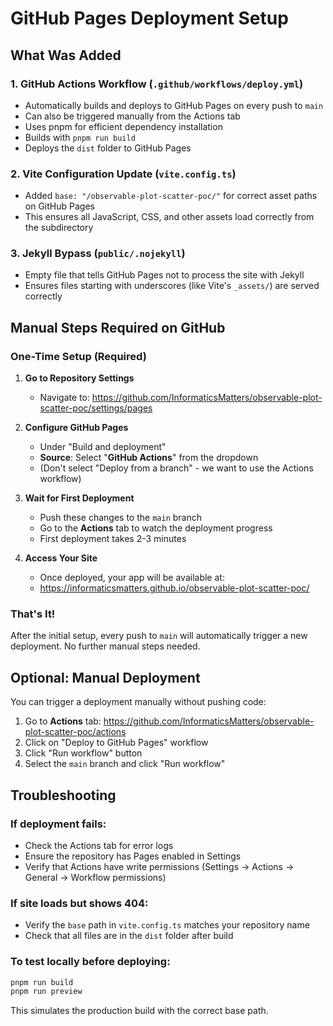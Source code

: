 # GitHub Pages Deployment Setup

## What Was Added

### 1. GitHub Actions Workflow (`.github/workflows/deploy.yml`)

- Automatically builds and deploys to GitHub Pages on every push to `main`
- Can also be triggered manually from the Actions tab
- Uses pnpm for efficient dependency installation
- Builds with `pnpm run build`
- Deploys the `dist` folder to GitHub Pages

### 2. Vite Configuration Update (`vite.config.ts`)

- Added `base: "/observable-plot-scatter-poc/"` for correct asset paths on GitHub Pages
- This ensures all JavaScript, CSS, and other assets load correctly from the subdirectory

### 3. Jekyll Bypass (`public/.nojekyll`)

- Empty file that tells GitHub Pages not to process the site with Jekyll
- Ensures files starting with underscores (like Vite's `_assets/`) are served correctly

## Manual Steps Required on GitHub

### One-Time Setup (Required)

1. **Go to Repository Settings**

   - Navigate to: https://github.com/InformaticsMatters/observable-plot-scatter-poc/settings/pages

2. **Configure GitHub Pages**

   - Under "Build and deployment"
   - **Source**: Select "**GitHub Actions**" from the dropdown
   - (Don't select "Deploy from a branch" - we want to use the Actions workflow)

3. **Wait for First Deployment**

   - Push these changes to the `main` branch
   - Go to the **Actions** tab to watch the deployment progress
   - First deployment takes 2-3 minutes

4. **Access Your Site**
   - Once deployed, your app will be available at:
   - https://informaticsmatters.github.io/observable-plot-scatter-poc/

### That's It!

After the initial setup, every push to `main` will automatically trigger a new deployment. No further manual steps needed.

## Optional: Manual Deployment

You can trigger a deployment manually without pushing code:

1. Go to **Actions** tab: https://github.com/InformaticsMatters/observable-plot-scatter-poc/actions
2. Click on "Deploy to GitHub Pages" workflow
3. Click "Run workflow" button
4. Select the `main` branch and click "Run workflow"

## Troubleshooting

### If deployment fails:

- Check the Actions tab for error logs
- Ensure the repository has Pages enabled in Settings
- Verify that Actions have write permissions (Settings → Actions → General → Workflow permissions)

### If site loads but shows 404:

- Verify the `base` path in `vite.config.ts` matches your repository name
- Check that all files are in the `dist` folder after build

### To test locally before deploying:

```sh
pnpm run build
pnpm run preview
```

This simulates the production build with the correct base path.
